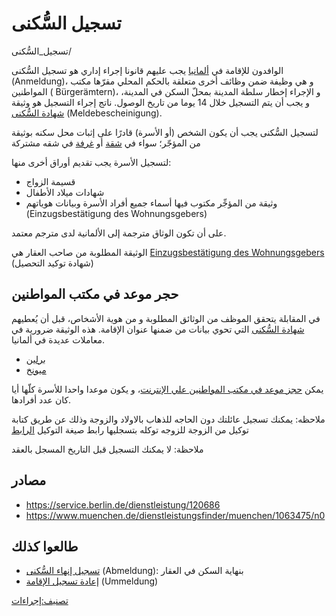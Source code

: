
# تسجيل السُّكنى
تسجيل_السُّكنى/


الوافدون للإقامة في [ألمانيا](/ألمانيا "wikilink") يجب عليهم قانونا
إجراء إداري هو تسجيل السُّكنى (Anmeldung)، و هي وظيفة ضمن وظائف أخرى
متعلقة بالحكم المحلي مقرّها مكتب المواطنين ( Bürgerämtern)، و الإجراء
إخطار سلطة المدينة بمحلّ السكن في المدينة، و يجب أن يتم التسجيل خلال 14
يوما من تاريخ الوصول. ناتج إجراء التسجيل هو وثيقة [شهادة
السُّكنى](/شهادة_السُّكنى "wikilink") (Meldebescheinigung).

لتسجيل السُّكنى يجب أن يكون الشخص (أو الأسرة) قادرًا على إثبات محل سكنه
بوثيقة من المؤجّر؛ سواء في [شقة](/شقة "wikilink") أو
[غرفة](/غرفة "wikilink") في شقه مشتركة

لتسجيل الأسرة يجب تقديم أوراق أخرى منها:

-   قسيمة الزواج
-   شهادات ميلاد الأطفال
-   وثيقة من المؤجِّر مكتوب فيها أسماء جميع أفراد الأسرة وبيانات هوياتهم
    (Einzugsbestätigung des Wohnungsgebers)

على أن تكون الوثاق مترجمة إلى الألمانية لدى مترجم معتمد.

الوثيقة المطلوبة من صاحب العقار هي [Einzugsbestätigung des
Wohnungsgebers](http://www.berlin.de/formularserver/formular.php?402544)
(شهادة توكيد التحصيل)

حجر موعد في مكتب المواطنين
--

في المقابلة يتحقق الموظف من الوثائق المطلوبة و من هوية الأشخاص، قبل أن
يُعطيهم [شهادة السُّكنى](/شهادة_السُّكنى "wikilink") التي تحوي بيانات من
ضمنها عنوان الإقامة. هذه الوثيقة ضرورية في معاملات عديدة في ألمانيا.

-   [برلين](https://service.berlin.de/dienstleistung/120686/)
-   [ميونخ](https://www.muenchen.de/dienstleistungsfinder/muenchen/1063475/n0/)

يمكن [حجز موعد في مكتب المواطنين علي
الإنترنت](https://service.berlin.de/terminvereinbarung/termin/day)، و
يكون موعدا واحدا للأسرة كلّها أيا كان عدد أفرادها.

ملاحظه: يمكنك تسجيل عائلتك دون الحاجه للذهاب بالاولاد والزوجة وذلك عن
طريق كتابة توكيل من الزوجة للزوجه توكله بتسجليها رابط صيغة التوكيل
[الرابط](https://www.vollmacht-muster.de/vollmacht-buergeramt/?fbclid=IwAR2z7okwRg05Zw2sempq-4OWIVmpYMNOOgk8B6vni56KyP7B4WBTuB36Gi4)

ملاحظة: لا يمكنك التسجيل قبل التاريخ المسجل بالعقد

مصادر
--

-   <https://service.berlin.de/dienstleistung/120686>
-   <https://www.muenchen.de/dienstleistungsfinder/muenchen/1063475/n0>

طالعوا كذلك
--

-   [تسجيل إنهاء السُّكنى](/تسجيل_إنهاء_السُّكنى "wikilink")
    (Abmeldung): بنهاية السكن في العقار
-   [إعادة تسجيل الإقامة](/إعادة_تسجيل_الإقامة "wikilink") (Ummeldung)

[تصنيف:إجراءات](/تصنيف:إجراءات "wikilink")